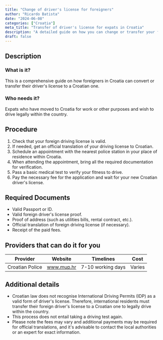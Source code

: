 ```yaml
---
title: "Change of driver's license for foreigners"
author: "Ricardo Batista"
date: "2024-06-08"
categories: ["Croatia"]
meta_title: "Transfer of driver's license for expats in Croatia"
description: "A detailed guide on how you can change or transfer your foreign driver's license to a Croatian one."
draft: false
---
```


## Description
### What is it?
This is a comprehensive guide on how foreigners in Croatia can convert or transfer their driver's license to a Croatian one.
### Who needs it?
Expats who have moved to Croatia for work or other purposes and wish to drive legally within the country.

## Procedure

1. Check that your foreign driving license is valid.
2. If needed, get an official translation of your driving license to Croatian.
3. Schedule an appointment with the nearest police station in your place of residence within Croatia.
4. When attending the appointment, bring all the required documentation for verification.
5. Pass a basic medical test to verify your fitness to drive.
6. Pay the necessary fee for the application and wait for your new Croatian driver's license.

## Required Documents

- Valid Passport or ID.
- Valid foreign driver's license proof.
- Proof of address (such as utilities bills, rental contract, etc.).
- Official translation of foreign driving license (if necessary).
- Receipt of the paid fees.

## Providers that can do it for you

| Provider                |     Website           | Timelines     |       Cost    |
| --------------- | --------------- |:-------------:|:-------------:|
| Croatian Police |  www.mup.hr    |      7-10 working days  |  Varies |

## Additional details

- Croatian law does not recognise International Driving Permits (IDP) as a valid form of driver's license. Therefore, international residents must transfer their foreign driver's license to a Croatian one to legally drive within the country.
- This process does not entail taking a driving test again.
- Please note the fees may vary and additional payments may be required for official translations, and it's advisable to contact the local authorities or an expert for exact information.